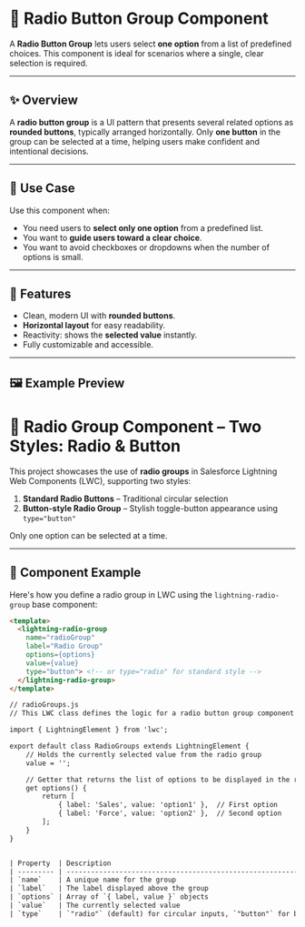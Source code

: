 # 🔘 Radio Button Group Component

A **Radio Button Group** lets users select **one option** from a list of predefined choices. This component is ideal for scenarios where a single, clear selection is required.

---

## ✨ Overview

A **radio button group** is a UI pattern that presents several related options as **rounded buttons**, typically arranged horizontally. Only **one button** in the group can be selected at a time, helping users make confident and intentional decisions.

---

## 🎯 Use Case

Use this component when:
- You need users to **select only one option** from a predefined list.
- You want to **guide users toward a clear choice**.
- You want to avoid checkboxes or dropdowns when the number of options is small.

---

## 🧩 Features

- Clean, modern UI with **rounded buttons**.
- **Horizontal layout** for easy readability.
- Reactivity: shows the **selected value** instantly.
- Fully customizable and accessible.

---

## 🖼️ Example Preview
# 🔘 Radio Group Component – Two Styles: Radio & Button

This project showcases the use of **radio groups** in Salesforce Lightning Web Components (LWC), supporting two styles:

1. **Standard Radio Buttons** – Traditional circular selection
2. **Button-style Radio Group** – Stylish toggle-button appearance using `type="button"`

Only one option can be selected at a time.

---

## 🧩 Component Example

Here's how you define a radio group in LWC using the `lightning-radio-group` base component:

```html
<template>
  <lightning-radio-group
    name="radioGroup"
    label="Radio Group"
    options={options}
    value={value}
    type="button"> <!-- or type="radio" for standard style -->
  </lightning-radio-group>
</template>

// radioGroups.js
// This LWC class defines the logic for a radio button group component

import { LightningElement } from 'lwc';

export default class RadioGroups extends LightningElement {
    // Holds the currently selected value from the radio group
    value = '';

    // Getter that returns the list of options to be displayed in the radio group
    get options() {
        return [
            { label: 'Sales', value: 'option1' },  // First option
            { label: 'Force', value: 'option2' },  // Second option
        ];
    }
}


| Property  | Description                                                     |
| --------- | --------------------------------------------------------------- |
| `name`    | A unique name for the group                                     |
| `label`   | The label displayed above the group                             |
| `options` | Array of `{ label, value }` objects                             |
| `value`   | The currently selected value                                    |
| `type`    | `"radio"` (default) for circular inputs, `"button"` for buttons |

